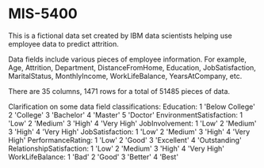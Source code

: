 # MIS-5400

This is a fictional data set created by IBM data scientists helping use employee data to predict attrition.

Data fields include various pieces of employee information. For example, Age, Attrition, Department, DistanceFromHome, 
Education, JobSatisfaction, MaritalStatus, MonthlyIncome, WorkLifeBalance, YearsAtCompany, etc.

There are 35 columns, 1471 rows for a total of 51485 pieces of data.

Clarification on some data field classifications:
Education: 1 'Below College' 2 'College' 3 'Bachelor' 4 'Master' 5 'Doctor'
EnvironmentSatisfaction: 1 'Low' 2 'Medium' 3 'High' 4 'Very High'
JobInvolvement: 1 'Low' 2 'Medium' 3 'High' 4 'Very High'
JobSatisfaction: 1 'Low' 2 'Medium' 3 'High' 4 'Very High'
PerformanceRating: 1 'Low' 2 'Good' 3 'Excellent' 4 'Outstanding'
RelationshipSatisfaction: 1 'Low' 2 'Medium' 3 'High' 4 'Very High'
WorkLifeBalance: 1 'Bad' 2 'Good' 3 'Better' 4 'Best'
